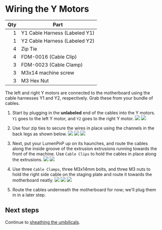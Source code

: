 # Wiring the Y Motors

| Qty | Part                                    |
|----:|-----------------------------------------|
|   1 | Y1 Cable Harness (Labeled Y1)           |
|   1 | Y2 Cable Harness (Labeled Y2)           |
|   4 | Zip Tie                                 |
|   4 | FDM-0016 (Cable Clip)                   |
|   3 | FDM-0023 (Cable Clamp)                  |
|   3 | M3x14 machine screw                     |
|   3 | M3 Hex Nut                              |

The left and right Y motors are connected to the motherboard using the cable harnesses Y1 and Y2, respectively. Grab these from your bundle of cables.

1. Start by plugging in the **unlabeled** end of the cables into the Y motors. `Y1` goes to the left Y motor, and `Y2` goes to the right Y motor.
  ![](images/IMG_0755.JPG)
  ![](images/IMG_0756.JPG)

1. Use four zip ties to secure the wires in place using the channels in the back legs as shown below.
  ![](images/IMG_0757.JPG)
  ![](images/IMG_0758.JPG)
  ![](images/IMG_0760.JPG)

1. Next, put your LumenPnP up on its haunches, and route the cables along the inside groove of the extrusion extrusions running towards the front of the machine. Use `Cable Clips` to hold the cables in place along the extrusions.
  ![](images/IMG_0762.JPG)
  ![](images/IMG_0763.JPG)

1. Use three `Cable Clamps`, three M3x14mm bolts, and three M3 nuts to hold the right side cable on the staging plate and route it towards the motherboard neatly.
  ![](images/IMG_0767.JPG)
  ![](images/IMG_0768.JPG)
  ![](images/IMG_0769.JPG)

1. Route the cables underneath the motherboard for now; we'll plug them in in a later step.

## Next steps

Continue to [sheathing the umbilicals](../sheathing-umbilicals/index.md).